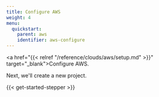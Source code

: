 ```yaml
---
title: Configure AWS
weight: 4
menu:
  quickstart:
    parent: aws
    identifier: aws-configure
---
```


<!-- TODO inline a streamlined version of configuring the cloud here. -->

<a href="{{< relref "/reference/clouds/aws/setup.md" >}}" target="_blank">Configure AWS</a>.

Next, we'll create a new project.

{{< get-started-stepper >}}
